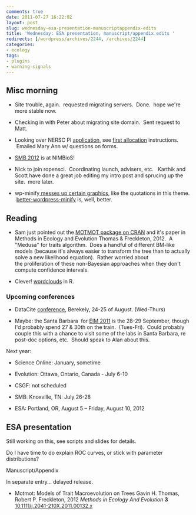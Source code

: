 ```yaml
---
comments: true
date: 2011-07-27 16:22:02
layout: post
slug: wednesday-esa-presentation-manuscriptappendix-edits
title: 'Wednesday: ESA presentation, manuscript/appendix edits '
redirects: [/wordpress/archives/2244, /archives/2244]
categories:
- ecology
tags:
- plugins
- warning-signals
---
```


## Misc morning





	
  * Site trouble, again.  requested migrating servers.  Done.  hope we're more stable now.

	
  * Checking in with Peter about migrating site domain.  Sent request to Matt.

	
  * Looking over NERSC PI [application](https://nim.nersc.gov/ercap_menu.php), see [first allocation](http://www.nersc.gov/users/accounts/allocations/first-allocation/) instructions.  Emailed Mary Ann w/ questions on forms.

	
  * [SMB 2012](http://nimbios.org/SMB2012/) is at NIMBioS!

	
  * Nick to join ropensci.  Coordinating launch, advisers, etc.   Karthik and Scott have done a great job editing my intro post and sprucing up the site.  more later.

	
  * wp-minify[ messes up certain graphics](http://wordpress.org/support/topic/block-quote-missing-quotation-graphic?replies=4#post-2229639), like the quotations in this theme.  [better-wordpress-minify](http://wordpress.org/extend/plugins/bwp-minify/) is, well, better.




## Reading





	
  * Sam just pointed out the [MOTMOT package on CRAN](http://cran.r-project.org/web/packages/motmot/index.html) and it's paper in Methods in Ecology and Evolution Thomas & Freckleton, 2012.  A "Medusa" for traits algorithm.  Does a handful of different BM-like models (because it's always easier to transform the tree than to actually solve a new likelihood equation).  Rather worried about the proliferation of these non-Bayesian approaches when they don't compute confidence intervals.

	
  * Clever! [wordclouds](http://onertipaday.blogspot.com/2011/07/word-cloud-in-r.html?utm_source=twitterfeed&utm_medium=twitter&utm_campaign=Feed%3A+OneRTipADay+%28One+R+Tip+A+Day%29) in R.




### Upcoming conferences








	
  * DataCite [conference](http://datacite2011.eventbrite.com/), Berekely, 24-25 of August. (Wed-Thurs)

	
  * Maybe: the Santa Barbara  for [EIM 2011](https://eim.ecoinformatics.org/eim2011) is the 28-29 September, though I'd probably spend 27 & 30th on the train.  (Tues-Fri).  Could probably couple this with a chance to visit some of the labs in Santa Barbara, re post-doc options, etc.  Should speak to Alan about this.







Next year:








	
  * Science Online: January, sometime

	
  * Evolution: Ottawa, Ontario, Canada - July 6-10

	
  * CSGF: not scheduled

	
  * SMB: Knoxville, TN: July 26-28

	
  * ESA: Portland, OR, August 5 – Friday, August 10, 2012







## ESA presentation




Still working on this, see scripts and slides for details.




Do I have time to do explain ROC curves, or stick with parameter distributions?




Manuscript/Appendix




In separate entry... delayed release.



-  Motmot: Models of Trait Macroevolution on Trees Gavin H. Thomas, Robert P. Freckleton,  2012 *Methods in Ecology And Evolution* **3**    [10.1111/j.2041-210X.2011.00132.x](http://dx.doi.org/10.1111/j.2041-210X.2011.00132.x)
